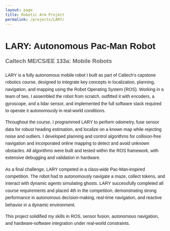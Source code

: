 ```yaml
---
layout: page
title: Robotic Arm Project
permalink: /projects/LARY/
---
```


<div style="max-width: 800px; margin: 40px auto; font-family: Arial, sans-serif; line-height: 1.6;">
  <h2 style="font-size: 28px; margin-bottom: 10px;">LARY: Autonomous Pac-Man Robot</h2>
  <h3 style="font-size: 18px; color: #666; margin-top: 0;">Caltech ME/CS/EE 133a: Mobile Robots</h3>
  
  <p>
    LARY is a fully autonomous mobile robot I built as part of Caltech’s capstone robotics course, designed to integrate key concepts in localization, planning, navigation, and mapping using the Robot Operating System (ROS). Working in a team of two, I assembled the robot from scratch, outfitted it with encoders, a gyroscope, and a lidar sensor, and implemented the full software stack required to operate it autonomously in real-world conditions.
  </p>

  <p>
    Throughout the course, I programmed LARY to perform odometry, fuse sensor data for robust heading estimation, and localize on a known map while rejecting noise and outliers. I developed planning and control algorithms for collision-free navigation and incorporated online mapping to detect and avoid unknown obstacles. All algorithms were built and tested within the ROS framework, with extensive debugging and validation in hardware.
  </p>

  <p>
    As a final challenge, LARY competed in a class-wide Pac-Man-inspired competition. The robot had to autonomously navigate a maze, collect tokens, and interact with dynamic agents simulating ghosts. LARY successfully completed all course requirements and placed 4th in the competition, demonstrating strong performance in autonomous decision-making, real-time navigation, and reactive behavior in a dynamic environment.
  </p>

  <p>
    This project solidified my skills in ROS, sensor fusion, autonomous navigation, and hardware-software integration under real-world constraints.
  </p>
</div>
